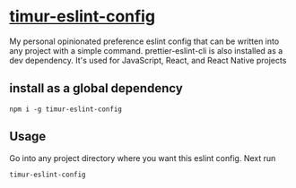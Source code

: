 # [timur-eslint-config](https://www.npmjs.com/package/timur-eslint-config)

My personal opinionated preference eslint config that can be written into any project with a simple command. prettier-eslint-cli is also installed as a dev dependency. It's used for JavaScript, React, and React Native projects

## install as a global dependency

```
npm i -g timur-eslint-config
```

## Usage

Go into any project directory where you want this eslint config. Next run 
```
timur-eslint-config
```
